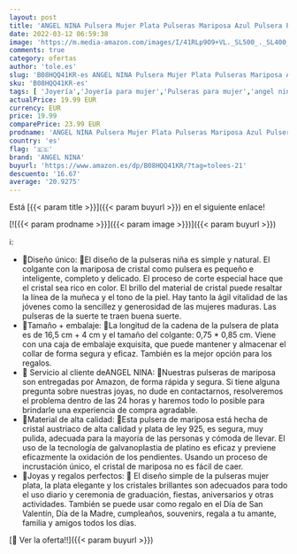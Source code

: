 ```yaml
---
layout: post
title: 'ANGEL NINA Pulsera Mujer Plata Pulseras Mariposa Azul Pulsera Plata de Ley 925 Pulsera Niña Comunion Regalo para Navidad San Valentín Cumpleaños Mejor Amigo'
date: 2022-03-12 06:59:38
image: 'https://m.media-amazon.com/images/I/41RLp9O9+VL._SL500_._SL400_.jpg'
comments: true
category: ofertas
author: 'tole.es'
slug: 'B08HQQ41KR-es ANGEL NINA Pulsera Mujer Plata Pulseras Mariposa Azul...'
sku: 'B08HQQ41KR-es'
tags: [ 'Joyería','Joyería para mujer','Pulseras para mujer','angel nina','de','ley','navidad','plata', ]
actualPrice: 19.99 EUR
currency: EUR
price: 19.99
comparePrice: 23.99 EUR
prodname: 'ANGEL NINA Pulsera Mujer Plata Pulseras Mariposa Azul Pulsera Plata de Ley 925 Pulsera Niña Comunion Regalo para Navidad San Valentín Cumpleaños Mejor Amigo'
country: 'es'
flag: '🇪🇸'
brand: 'ANGEL NINA'
buyurl: 'https://www.amazon.es/dp/B08HQQ41KR/?tag=tolees-21'
descuento: '16.67'
average: '20.9275'
---
```


Está [{{< param title >}}]({{< param buyurl >}}) en el siguiente enlace!

[![{{< param prodname >}}]({{< param image >}})]({{< param buyurl >}})

ℹ️:

- 🦋Diseño único: 🦋El diseño de la pulseras niña es simple y natural. El colgante con la mariposa de cristal como pulsera es pequeño e inteligente, completo y delicado. El proceso de corte especial hace que el cristal sea rico en color. El brillo del material de cristal puede resaltar la línea de la muñeca y el tono de la piel. Hay tanto la ágil vitalidad de las jóvenes como la sencillez y generosidad de las mujeres maduras. Las pulseras de la suerte te traen buena suerte.
- 🦋Tamaño + embalaje: 🦋La longitud de la cadena de la pulsera de plata es de 16,5 cm + 4 cm y el tamaño del colgante: 0,75 * 0,85 cm. Viene con una caja de embalaje exquisita, que puede mantener y almacenar el collar de forma segura y eficaz. También es la mejor opción para los regalos.
- 🦋 Servicio al cliente deANGEL NINA: 🦋Nuestras pulseras de mariposa son entregadas por Amazon, de forma rápida y segura. Si tiene alguna pregunta sobre nuestras joyas, no dude en contactarnos, resolveremos el problema dentro de las 24 horas y haremos todo lo posible para brindarle una experiencia de compra agradable.
- 🦋Material de alta calidad: 🦋Esta pulsera de mariposa está hecha de cristal austriaco de alta calidad y plata de ley 925, es segura, muy pulida, adecuada para la mayoría de las personas y cómoda de llevar. El uso de la tecnología de galvanoplastia de platino es eficaz y previene eficazmente la oxidación de los pendientes. Usando un proceso de incrustación único, el cristal de mariposa no es fácil de caer.
- 🦋Joyas y regalos perfectos: 🦋 El diseño simple de la pulseras mujer plata, la plata elegante y los cristales brillantes son adecuados para todo el uso diario y ceremonia de graduación, fiestas, aniversarios y otras actividades. También se puede usar como regalo en el Día de San Valentín, Día de la Madre, cumpleaños, souvenirs, regala a tu amante, familia y amigos todos los días.

[🛒 Ver la oferta!!]({{< param buyurl >}})
